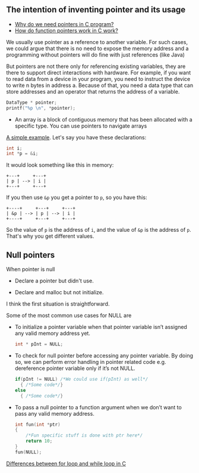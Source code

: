 ## The intention of inventing pointer and its usage
* [Why do we need pointers in C program?](https://www.quora.com/Why-do-we-need-pointers-in-a-C-program)
* [How do function pointers work in C work?](https://stackoverflow.com/questions/840501/how-do-function-pointers-in-c-work)

We usually use pointer as a reference to another variable. For such cases, we could argue that there is no need to expose the memory address and a programming without pointers will do fine with just references (like Java)

But pointers are not there only for referencing existing variables, they are there to support direct interactions with hardware. For example, if you want to read data from a device in your program, you need to instruct the device to write n bytes in address a. Because of that, you need a data type that can store addresses and an operator that returns the address of a variable.
```c
DataType * pointer;
printf("%p \n", *pointer);

```
* An array is a block of contiguous memory that has been allocated with a specific type. You can use pointers to navigate arrays


[A simple example](https://stackoverflow.com/a/20374957/7583919).
 Let's say you have these declarations:
```c
int i;
int *p = &i;
```
It would look something like this in memory:

```
+---+     +---+
| p | --> | i |
+---+     +---+
```

If you then use `&p` you get a pointer to `p`, so you have this:

```
+----+     +---+     +---+
| &p | --> | p | --> | i |
+----+     +---+     +---+
```

So the value of `p` is the address of `i`, and the value of `&p` is the address of `p`. That's why you get different values.

## Null pointers

When pointer is null

* Declare a pointer but didn't use.

* Declare and malloc but not initialize.

I think the first situation is straightforward.

Some of the most common use cases for NULL are
- To initialize a pointer variable when that pointer variable isn’t assigned any valid memory address yet.
  ```c
  int * pInt = NULL;
  ```
- To check for null pointer before accessing any pointer variable. By doing so, we can perform error handling in pointer related code e.g. dereference pointer variable only if it’s not NULL.
  ```c
  if(pInt != NULL) /*We could use if(pInt) as well*/
    { /*Some code*/}
  else
    { /*Some code*/}
  ```

- To pass a null pointer to a function argument when we don’t want to pass any valid memory address.
  ```c
  int fun(int *ptr)
  {
      /*Fun specific stuff is done with ptr here*/
      return 10;
  }
  fun(NULL);
  ```
[Differences between for loop and while loop in C](https://www.quora.com/Difference-between-while-loops-and-for-loops-in-c-programming-language)
